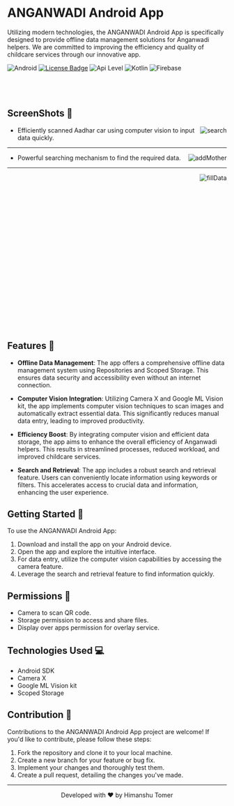 # ANGANWADI Android App

Utilizing modern technologies, the ANGANWADI Android App is specifically designed to provide offline data management solutions for Anganwadi helpers. We are committed to improving the efficiency and quality of childcare services through our innovative app.

![Android](https://img.shields.io/badge/Android-3DDC84?&logo=android&logoColor=white&style=for-the-badge)
[![License Badge](https://img.shields.io/badge/license-Apache%202.0-blue?style=for-the-badge)](https://github.com/tomer00/Anganwadi-Helper/blob/master/LICENSE)
![Api Level](https://img.shields.io/badge/Min%20API%20Level-29-important?style=for-the-badge)
![Kotlin](https://img.shields.io/badge/Kotlin-0095D5?&logo=kotlin&logoColor=white&style=for-the-badge)
![Firebase](https://img.shields.io/badge/firebase-ffca28?style=for-the-badge&logo=firebase&logoColor=black)

<img height=40px/>

## ScreenShots 🫣

<div>
  <img align="right" src="https://github.com/tomer00/Anganwadi-Helper/assets/68748487/2ce483b2-506b-4628-8a4d-c4ae5f2182d1" alt="search"/>

  - Efficiently scanned Aadhar car using computer vision to input data quickly.
</div>

---
<div>
  <img align="right" src="https://github.com/tomer00/Anganwadi-Helper/assets/68748487/baedd65d-a743-421d-865e-a4b9a9b905a9" alt="addMother"/>

  - Powerful searching mechanism to find the required data.
</div>

---

<div>
  <img align="right" src="https://github.com/tomer00/Anganwadi-Helper/assets/68748487/4ec9ee40-9220-40ab-8217-121389fc8059" alt="fillData"/>
</div>

<br/>
<br/>
<br/>
<br/>
<br/>
<br/>

<img height=250px/>

## Features 📱

- **Offline Data Management**: The app offers a comprehensive offline data management system using Repositories and Scoped Storage. This ensures data security and accessibility even without an internet connection.

- **Computer Vision Integration**: Utilizing Camera X and Google ML Vision kit, the app implements computer vision techniques to scan images and automatically extract essential data. This significantly reduces manual data entry, leading to improved productivity.

- **Efficiency Boost**: By integrating computer vision and efficient data storage, the app aims to enhance the overall efficiency of Anganwadi helpers. This results in streamlined processes, reduced workload, and improved childcare services.

- **Search and Retrieval**: The app includes a robust search and retrieval feature. Users can conveniently locate information using keywords or filters. This accelerates access to crucial data and information, enhancing the user experience.

## Getting Started 🚀

To use the ANGANWADI Android App:

1. Download and install the app on your Android device.
2. Open the app and explore the intuitive interface.
3. For data entry, utilize the computer vision capabilities by accessing the camera feature.
4. Leverage the search and retrieval feature to find information quickly.


## Permissions 📵

- Camera to scan QR code.
- Storage permission to access and share files.
- Display over apps permission for overlay service.

## Technologies Used 💻

- Android SDK
- Camera X
- Google ML Vision kit
- Scoped Storage

## Contribution 👋

Contributions to the ANGANWADI Android App project are welcome! If you'd like to contribute, please follow these steps:

1. Fork the repository and clone it to your local machine.
2. Create a new branch for your feature or bug fix.
3. Implement your changes and thoroughly test them.
4. Create a pull request, detailing the changes you've made.

---
<div align="center">Developed with ❤️ by Himanshu Tomer</div>
